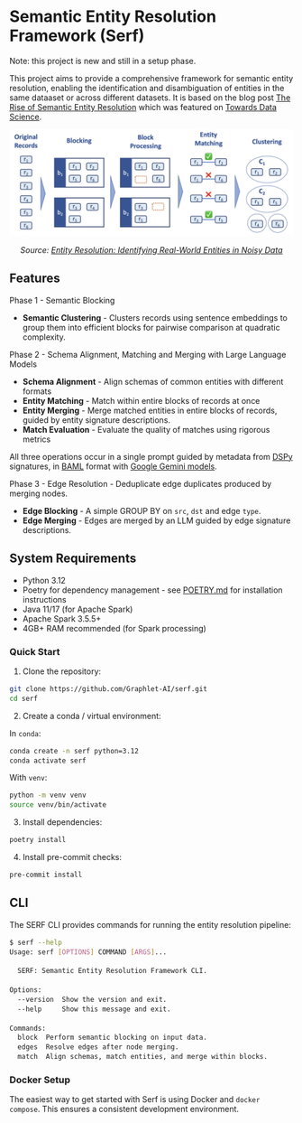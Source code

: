 # Semantic Entity Resolution Framework (Serf)

Note: this project is new and still in a setup phase.

This project aims to provide a comprehensive framework for semantic entity resolution, enabling the identification and disambiguation of entities in the same dataaset or across different datasets. It is based on the blog post [The Rise of Semantic Entity Resolution](https://blog.graphlet.ai/the-rise-of-semantic-entity-resolution-45c48d5eb00a) which was featured on [Towards Data Science](https://towardsdatascience.com/the-rise-of-semantic-entity-resolution/).

<div align="center">
    <img src="assets/entity_resolution.png" alt="Stages of entity resolution: blocking, matching, merging" width="600px" />
    <p><em>Source: <a href="https://medium.com/data-science/entity-resolution-identifying-real-world-entities-in-noisy-data-3e8c59f4f41c">Entity Resolution: Identifying Real-World Entities in Noisy Data</a></em></p>
</div>

## Features

Phase 1 - Semantic Blocking

- **Semantic Clustering** - Clusters records using sentence embeddings to group them into efficient blocks for pairwise comparison at quadratic complexity.

Phase 2 - Schema Alignment, Matching and Merging with Large Language Models

- **Schema Alignment** - Align schemas of common entities with different formats
- **Entity Matching** - Match within entire blocks of records at once
- **Entity Merging** - Merge matched entities in entire blocks of records, guided by entity signature descriptions.
- **Match Evaluation** - Evaluate the quality of matches using rigorous metrics

All three operations occur in a single prompt guided by metadata from [DSPy](http://dspy.ai/) signatures, in [BAML](https://github.com/BoundaryML/baml) format with [Google Gemini models](https://ai.google.dev/gemini-api/docs/models).

Phase 3 - Edge Resolution - Deduplicate edge duplicates produced by merging nodes.

- **Edge Blocking** - A simple GROUP BY on `src`, `dst` and edge `type`.
- **Edge Merging** - Edges are merged by an LLM guided by edge signature descriptions.

## System Requirements

- Python 3.12
- Poetry for dependency management - see [POETRY.md](assets/POETRY.md) for installation instructions
- Java 11/17 (for Apache Spark)
- Apache Spark 3.5.5+
- 4GB+ RAM recommended (for Spark processing)

### Quick Start

1. Clone the repository:

```bash
git clone https://github.com/Graphlet-AI/serf.git
cd serf
```

2. Create a conda / virtual environment:

In `conda`:

```bash
conda create -n serf python=3.12
conda activate serf
```

With `venv`:

```bash
python -m venv venv
source venv/bin/activate
```

3. Install dependencies:

```bash
poetry install
```

4. Install pre-commit checks:

```bash
pre-commit install
```

## CLI

The SERF CLI provides commands for running the entity resolution pipeline:

```bash
$ serf --help
Usage: serf [OPTIONS] COMMAND [ARGS]...

  SERF: Semantic Entity Resolution Framework CLI.

Options:
  --version  Show the version and exit.
  --help     Show this message and exit.

Commands:
  block  Perform semantic blocking on input data.
  edges  Resolve edges after node merging.
  match  Align schemas, match entities, and merge within blocks.
```

### Docker Setup

The easiest way to get started with Serf is using Docker and `docker compose`. This ensures a consistent development environment.
